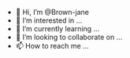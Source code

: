 - 👋 Hi, I’m @Brown-jane
- 👀 I’m interested in ...
- 🌱 I’m currently learning ...
- 💞️ I’m looking to collaborate on ...
- 📫 How to reach me ...

<!---
Brown-jane/Brown-jane is a ✨ special ✨ repository because its `README.md` (this file) appears on your GitHub profile.
You can click the Preview link to take a look at your changes.
--->
